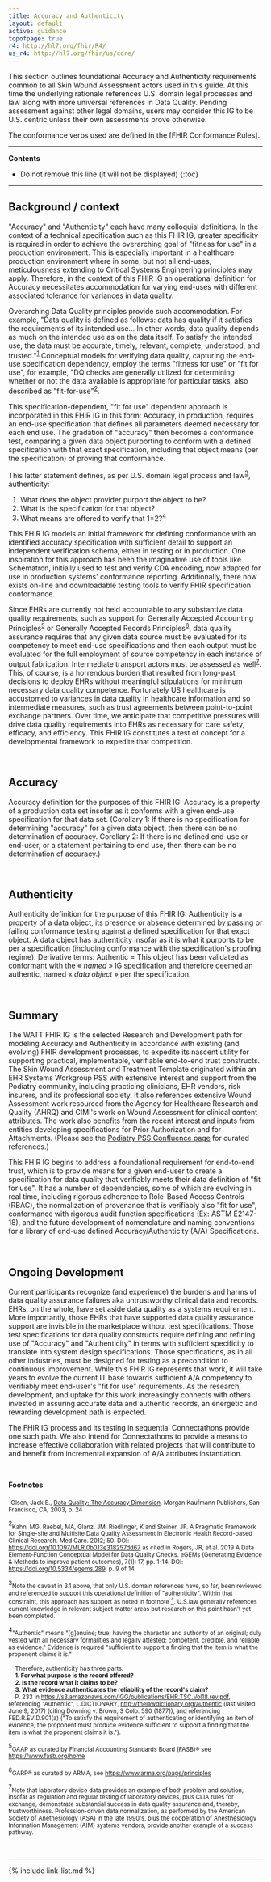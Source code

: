 ```yaml
---
title: Accuracy and Authenticity
layout: default
active: guidance
topofpage: true
r4: http://hl7.org/fhir/R4/
us_r4: http://hl7.org/fhir/us/core/
---
```


This section outlines foundational Accuracy and Authenticity requirements common to all Skin Wound Assessment actors used in this guide. At this time the underlying rationale references U.S. domain legal processes and law along with more universal references in Data Quality. Pending assessment against other legal domains, users may consider this IG to be U.S. centric unless their own assessments prove otherwise.

The conformance verbs used are defined in the [FHIR Conformance Rules].

---

<!-- TOC  the css styling for this is \pages\assets\css\project.css under 'markdown-toc'-->
**Contents**

* Do not remove this line (it will not be displayed)
{:toc}

---

<!-- end TOC -->

## Background / context

"Accuracy" and "Authenticity" each have many colloquial definitions. In the context of a technical specification such as this FHIR IG, greater specificity is required in order to achieve the overarching goal of "fitness for use" in a production environment. This is especially important in a healthcare production environment where in some, but not all end-uses, meticulousness extending to Critical Systems Engineering principles may apply. Therefore, in the context of this FHIR IG an operational definition for Accuracy necessitates accommodation for varying end-uses with different associated tolerance for variances in data quality.

Overarching Data Quality principles provide such accommodation. For example, "Data quality is defined as follows: data has quality if it satisfies the requirements of its intended use... In other words, data quality depends as much on the intended use as on the data itself. To satisfy the intended use, the data must be accurate, timely, relevant, complete, understood, and trusted."<sup>[1](#aafootnote1)</sup>  Conceptual models for verifying data quality, capturing the end-use specification dependency, employ the terms "fitness for use" or "fit for use", for example, "DQ checks are generally utilized for determining whether or not the data available is appropriate for particular tasks, also described as "fit-for-use"<sup>[2](#aafootnote2)</sup>.

This specification-dependent, "fit for use" dependent approach is incorporated in this FHIR IG in this form: Accuracy, in production, requires an end-use specification that defines all parameters deemed necessary for each end use. The gradation of "accuracy" then becomes a conformance test, comparing a given data object purporting to conform with a defined specification with that exact specification, including that object means (per the specification) of proving that conformance.

This latter statement defines, as per U.S. domain legal process and law<sup>[3](#aafootnote3)</sup>, authenticity:
1. What does the object provider purport the object to be?
2. What is the specification for that object?
3. What means are offered to verify that 1=2?<sup>[4](#aafootnote4)</sup>

This FHIR IG models an initial framework for defining conformance with an identified accuracy specification with sufficient detail to support an independent verification schema, either in testing or in production. One inspiration for this approach has been the imaginative use of tools like Schematron, initially used to test and verify CDA encoding, now adapted for use in production systems' conformance reporting. Additionally, there now exists on-line and downloadable testing tools to verify FHIR specification conformance.

Since EHRs are currently not held accountable to any substantive data quality requirements, such as support for Generally Accepted Accounting Principles<sup>[5](#aafootnote5)</sup> or Generally Accepted Records Principles<sup>[6](#aafootnote6)</sup>, data quality assurance requires that any given data source must be evaluated for its competency to meet end-use specifications and then each output must be evaluated for the full employment of source competency in each instance of output fabrication.  Intermediate transport actors must be assessed as well<sup>[7](#aafootnote7)</sup>. This, of course, is a horrendous burden that resulted from long-past decisions to deploy EHRs without meaningful stipulations for minimum necessary data quality competence. Fortunately US healthcare is accustomed to variances in data quality in healthcare information and so intermediate measures, such as trust agreements between point-to-point exchange partners. Over time, we anticipate that competitive pressures will drive data quality requirements into EHRs as necessary for care safety, efficacy, and efficiency. This FHIR IG constitutes a test of concept for a developmental framework to expedite that competition.

<br />

## Accuracy

Accuracy definition for the purposes of this FHIR IG: Accuracy is a property of a production data set insofar as it conforms with a given end-use specification for that data set. (Corollary 1: If there is no specification for determining "accuracy" for a given data object, then there can be no determination of accuracy. Corollary 2: If there is no defined end-use or end-user, or a statement pertaining to end use, then there can be no determination of accuracy.)

<br />

## Authenticity

Authenticity definition for the purpose of this FHIR IG: Authenticity is a property of a data object, its presence or absence determined by passing or failing conformance testing against a defined specification for that exact object. A data object has authenticity insofar as it is what it purports to be per a specification (including conformance with the specification's proofing regime). Derivative terms: Authentic = This object has been validated as conformant with the &laquo; *named* &raquo; IG specification and therefore deemed an authentic, named &laquo; *data object* &raquo; per the specification.

<br />

## Summary

The WATT FHIR IG is the selected Research and Development path for modeling Accuracy and Authenticity in accordance with existing (and evolving) FHIR development processes, to expedite its nascent utility for supporting practical, implementable, verifiable end-to-end trust constructs. The Skin Wound Assessment and Treatment Template originated within an EHR Systems Workgroup PSS with extensive interest and support from the Podiatry community, including practicing clinicians, EHR vendors, risk insurers, and its professional society. It also references extensive Wound Assessment work resourced from the Agency for Healthcare Research and Quality (AHRQ) and CIMI's work on Wound Assessment for clinical content attributes. The work also benefits from the recent interest and inputs from entities developing specifications for Prior Authorization and for Attachments. (Please see the [Podiatry PSS Confluence page](https://confluence.hl7.org/display/CIC/Skin+and+Wound+PSS) for curated references.)

This FHIR IG begins to address a foundational requirement for end-to-end trust, which is to provide means for a given end-user to create a specification for data quality that verifiably meets their data definition of "fit for use". It has a number of dependencies, some of which are evolving in real time, including rigorous adherence to Role-Based Access Controls (RBAC), the normalization of provenance that is verifiably also "fit for use", conformance with rigorous audit function specifications (Ex: ASTM E2147-18), and the future development of nomenclature and naming conventions for a library of end-use defined Accuracy/Authenticity (A/A) Specifications.

<br />

## Ongoing Development

Current participants recognize (and experience) the burdens and harms of data quality assurance failures aka untrustworthy clinical data and records. EHRs, on the whole, have set aside data quality as a systems requirement.  More importantly, those EHRs that have supported data quality assurance support are invisible in the marketplace without test specifications. Those test specifications for data quality constructs require defining and refining use of "Accuracy" and "Authenticity" in terms with sufficient specificity to translate into system design specifications. Those specifications, as in all other industries, must be designed for testing as a precondition to continuous improvement. While this FHIR IG represents that work, it will take years to evolve the current IT base towards sufficient A/A competency to verifiably meet end-user's "fit for use" requirements. As the research, development, and uptake for this work increasingly connects with others invested in assuring accurate data and authentic records, an energetic and rewarding development path is expected.

The FHIR IG process and its testing in sequential Connectathons provide one such path. We also intend for Connectathons to provide a means to increase effective collaboration with related projects that will contribute to and benefit from incremental expansion of A/A attributes instantiation.

<br />

**Footnotes**

<p><a name="aafootnote1"><sup>1</sup></a><small>Olsen, Jack E., <span style="text-decoration: underline">Data Quality: The Accuracy Dimension</span>, Morgan Kaufmann Publishers, San Francisco, CA, 2003, p. 24</small></p>
<p><a name="aafootnote2"><sup>2</sup></a><small>Kahn, MG, Raebel, MA, Glanz, JM, Riedlinger, K and Steiner, JF. A Pragmatic Framework for Single-site and Multisite Data Quality Assessment in Electronic Health Record-based Clinical Research. Med Care. 2012; 50. DOI: <a href="https://doi.org/10.1097/MLR.0b013e318257dd67">https://doi.org/10.1097/MLR.0b013e318257dd67</a> as cited in Rogers, JR, et al. 2019 A Data Element-Function Conceptual Model for Data Quality Checks. eGEMs (Generating Evidence &amp; Methods to improve patient outcomes), 7(1): 17, pp. 1-14. DOI: <a href="https://doi.org/10.5334/egems.289">https://doi.org/10.5334/egems.289</a>, p. 9 of 14.</small></p>
<p><a name="aafootnote3"><sup>3</sup></a><small>Note the caveat in 3.1 above, that only U.S. domain references have, so far, been reviewed and referenced to support this operational definition of "authenticity". Within that constraint, this approach has support as noted in footnote <a href="#aafootnote4"><sup>4</sup></a>. U.S.law generally references current knowledge in relevant subject matter areas but research on this point hasn't yet been completed.</small></p>
<p><a name="aafootnote4"><sup>4</sup></a><small>"Authentic" means "[g]enuine; true; having the character and authority of an original; duly vested with all necessary formalities and legally attested; competent, credible, and reliable as evidence." Evidence is required "sufficient to support a finding that the item is what the proponent claims it is."</small></p>
<p><small>&nbsp;&nbsp;&nbsp;&nbsp;Therefore, authenticity has three parts:<br/>
&nbsp;&nbsp;&nbsp;&nbsp;<b>1. For what purpose is the record offered?</b><br/>
&nbsp;&nbsp;&nbsp;&nbsp;<b>2. Is the record what it claims to be?</b><br/>
&nbsp;&nbsp;&nbsp;&nbsp;<b>3. What evidence authenticates the reliability of the record's claim?</b><br/>
&nbsp;&nbsp;&nbsp;&nbsp;P. 233  in <a href="https://s3.amazonaws.com/IGG/publications/EHR.TSC.Vol18.rev.pdf">https://s3.amazonaws.com/IGG/publications/EHR.TSC.Vol18.rev.pdf</a>, referencing "Authentic", L.DICTIONARY, <a href="http://thelawdictionary.org/authentic">http://thelawdictionary.org/authentic</a> (last visited June 9, 2017) (citing Downing v. Brown, 3 Colo. 590 (1877)), and referencing FED.R.EVID.901(a) ("To satisfy the requirement of authenticating or identifying an item of evidence, the proponent must produce evidence sufficient to support a finding that the item is what the proponent claims it is.").</small></p>
<p><a name="aafootnote5"><sup>5</sup></a><small>GAAP as curated by Financial Accounting Standards Board (FASB)&reg; see <a href="https://www.fasb.org/home">https://www.fasb.org/home</a></small></p>
<p><a name="aafootnote6"><sup>6</sup></a><small>GARP&reg; as curated by ARMA, see <a href="https://www.arma.org/page/principles">https://www.arma.org/page/principles</a></small></p>
<p><a name="aafootnote7"><sup>7</sup></a><small>Note that laboratory device data provides an example of both problem and solution, insofar as regulation and regular testing of laboratory devices, plus CLIA rules for exchange, demonstrate substantial success in data quality assurance and, thereby, trustworthiness. Profession-driven data normalization, as performed by the American Society of Anethesiology (ASA) in the late 1990's, plus the cooperation of Anesthesiology Information Management (AIM) systems vendors, provide another example of a success pathway.</small></p>

<br />

---

{% include link-list.md %}
